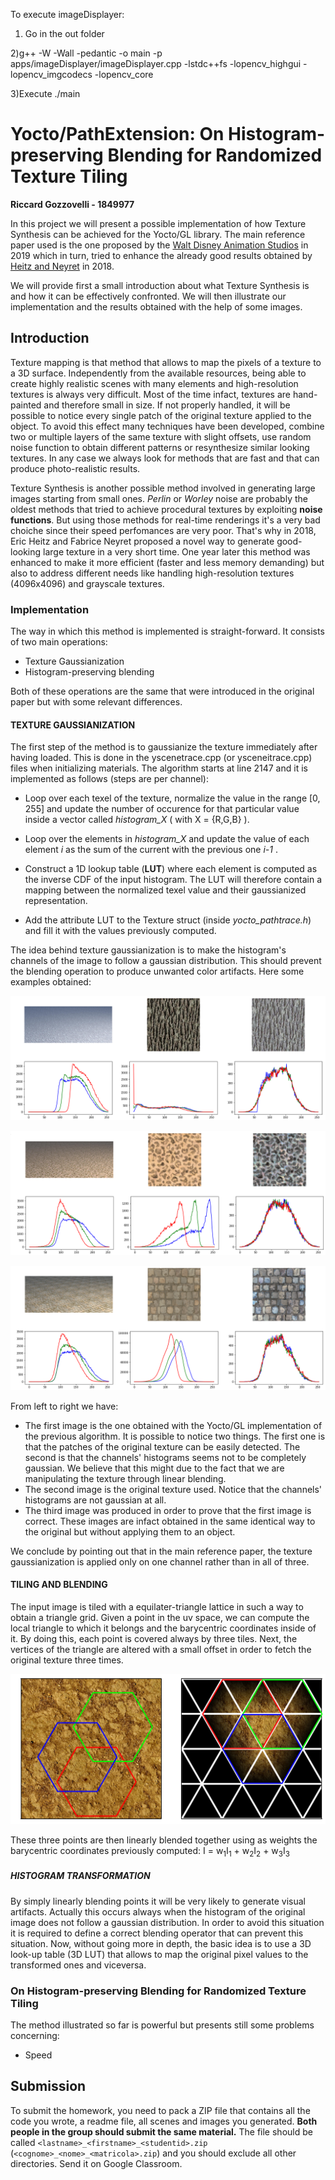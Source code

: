 To execute imageDisplayer:

1) Go in the out folder

2)g++ -W -Wall -pedantic -o main -p apps/imageDisplayer/imageDisplayer.cpp -lstdc++fs -lopencv_highgui -lopencv_imgcodecs -lopencv_core

3)Execute ./main

# Yocto/PathExtension: On Histogram-preserving Blending for Randomized Texture Tiling
 **Riccard Gozzovelli - 1849977**

In this project we will present a possible implementation of how Texture Synthesis can be achieved for the Yocto/GL library. The main reference paper used is the one proposed by the [Walt Disney Animation Studios](http://www.jcgt.org/published/0008/04/02/paper.pdf) in 2019 which in turn, tried to enhance the already good results obtained by [Heitz and Neyret](https://hal.inria.fr/hal-01824773) in 2018.

We will provide first a small introduction about what Texture Synthesis is and how it can be effectively confronted. We will then illustrate our implementation and the results obtained with the help of some images.

## Introduction
Texture mapping is that method that allows to map the pixels of a texture to a 3D surface. Independently from the available resources, being able to create highly realistic scenes with many elements and high-resolution textures is always very difficult. Most of the time infact, textures are hand-painted and therefore small in size. If not properly handled, it will be possible to notice every single patch of the original texture applied to the object. To avoid this effect many techniques have been developed, combine two or multiple layers of the same texture with slight offsets, use random noise function to obtain different patterns or resynthesize similar looking textures. In any case we always look for methods that are fast and that can produce photo-realistic results.

Texture Synthesis is another possible method involved in generating large images starting from small ones. *Perlin* or *Worley* noise are probably the oldest methods that tried to achieve procedural textures by exploiting **noise functions**. But using those methods for real-time renderings it's a very bad choiche since their speed perfomances are very poor. That's why in 2018, Eric Heitz and Fabrice Neyret proposed a novel way to generate good-looking large texture in a very short time. One year later this method was enhanced to make it more efficient (faster and less memory demanding) but also to address different needs like handling high-resolution textures (4096x4096) and grayscale textures.

### Implementation
The way in which this method is implemented is straight-forward. It consists of two main operations:

- Texture Gaussianization
- Histogram-preserving blending

Both of these operations are the same that were introduced in the original paper but with some relevant differences. 

#### TEXTURE GAUSSIANIZATION
The first step of the method is to gaussianize the texture immediately after having loaded. This is done in the yscenetrace.cpp (or ysceneitrace.cpp) files when initializing materials. 
The algorithm starts at line 2147 and it is implemented as follows (steps are per channel):

- Loop over each texel of the texture, normalize the value in the range [0, 255] and update the number of occurence for that particular value inside a vector called *histogram_X* ( with X = {R,G,B} ).

- Loop over the elements in *histogram_X* and update the value of each element *i* as the sum of the current with the previous one *i-1* .

- Construct a 1D lookup table (**LUT**) where each element is computed as the inverse CDF of the input histogram. The LUT will therefore contain a mapping between the normalized texel value and their gaussianized representation.

- Add the attribute LUT to the Texture struct (inside *yocto_pathtrace.h*) and fill it with the values previously computed. 

The idea behind texture gaussianization is to make the histogram's channels of the image to follow a gaussian distribution. This should prevent the blending operation to produce unwanted color artifacts. Here some examples obtained:

![Image](images/texture_gaussianization3.png)

![Image](images/texture_gaussianization2.png)

![Image](images/texture_gaussianization1.png)

From left to right we have:
- The first image is the one obtained with the Yocto/GL implementation of the previous algorithm. It is possible to notice two things. The first one is that the patches of the original texture can be easily detected. The second is that the channels' histograms seems not to be completely gaussian. We believe that this might due to the fact that we are manipulating the texture through linear blending.
- The second image is the original texture used. Notice that the channels' histograms are not gaussian at all. 
- The third image was produced in order to prove that the first image is correct. These images are infact obtained in the same identical way to the original but without applying them to an object.

We conclude by pointing out that in the main reference paper, the texture gaussianization is applied only on one channel rather than in all of three.



#### TILING AND BLENDING
The input image is tiled with a equilater-triangle lattice in such a way to obtain a triangle grid. Given a point in the uv space, we can compute the local triangle  to which it belongs and the barycentric coordinates inside of it. By doing this, each point is covered always by three tiles. 
Next, the vertices of the triangle are altered with a small offset in order to fetch the original texture three times.

![Image](images/tiling_and_blending.png)

These three points are then linearly blended together using as weights the barycentric coordinates previously computed: I = w<sub>1</sub>I<sub>1</sub> + w<sub>2</sub>I<sub>2</sub> + w<sub>3</sub>I<sub>3</sub>

##### HISTOGRAM TRANSFORMATION
By simply linearly blending points it will be very likely to generate visual artifacts. Actually this occurs always when the histogram of the original image does not follow a gaussian distribution. In order to avoid this situation it is required to define a correct blending operator that can prevent this situation. Now, without going more in depth, the basic idea is to use a 3D look-up table (3D LUT) that allows to map the original pixel values to the transformed ones and viceversa.

### On Histogram-preserving Blending for Randomized Texture Tiling
The method illustrated so far is powerful but presents still some problems concerning:

- Speed




## Submission

To submit the homework, you need to pack a ZIP file that contains all the code
you wrote, a readme file, all scenes and images you generated.
**Both people in the group should submit the same material.**
The file should be called `<lastname>_<firstname>_<studentid>.zip` 
(`<cognome>_<nome>_<matricola>.zip`) and you should exclude 
all other directories. Send it on Google Classroom.
 